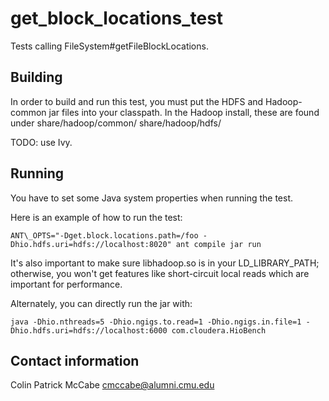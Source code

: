 get\_block\_locations\_test
======================
Tests calling FileSystem#getFileBlockLocations.

Building
-------------------------------------------------------------
In order to build and run this test, you must put the HDFS and Hadoop-common
jar files into your classpath.  In the Hadoop install, these are found under
share/hadoop/common/ share/hadoop/hdfs/

TODO: use Ivy.

Running
-------------------------------------------------------------
You have to set some Java system properties when running the test.

Here is an example of how to run the test:

    ANT\_OPTS="-Dget.block.locations.path=/foo -Dhio.hdfs.uri=hdfs://localhost:8020" ant compile jar run

It's also important to make sure libhadoop.so is in your LD\_LIBRARY\_PATH;
otherwise, you won't get features like short-circuit local reads which are
important for performance.

Alternately, you can directly run the jar with:

    java -Dhio.nthreads=5 -Dhio.ngigs.to.read=1 -Dhio.ngigs.in.file=1 -Dhio.hdfs.uri=hdfs://localhost:6000 com.cloudera.HioBench

Contact information
-------------------------------------------------------------
Colin Patrick McCabe <cmccabe@alumni.cmu.edu>
